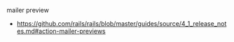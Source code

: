 mailer preview
* https://github.com/rails/rails/blob/master/guides/source/4_1_release_notes.md#action-mailer-previews

